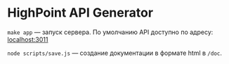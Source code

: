 HighPoint API Generator
=======================

`make app` — запуск сервера. По умолчанию API доступно по адресу:
[localhost:3011](http://localhost:3011/)

`node scripts/save.js` — создание документации в формате html в `/doc`.
